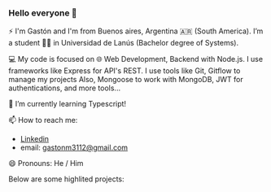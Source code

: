 ### Hello everyone 👋

⚡ I'm Gastón and I'm from Buenos aires, Argentina 🇦🇷 (South America). I’m a student 👨‍💻 in Universidad de Lanús (Bachelor degree of Systems). 

💻 My code is focused on 🌐 Web Development, Backend with Node.js. I use frameworks like Express for API's REST.
I use tools like Git, Gitflow to manage my projects
Also, Mongoose to work with MongoDB, JWT for authentications, and more tools...


 🔭 I’m currently learning Typescript! 
 
 📫 How to reach me: 
- [Linkedin](https://www.linkedin.com/in/gast%C3%B3n-martinez-a2189a1a2/)
- email: gastonm3112@gmail.com

😄 Pronouns: He / Him

Below are some highlited projects:

<!--
**gastonm3112/gastonm3112** is a ✨ _special_ ✨ repository because its `README.md` (this file) appears on your GitHub profile.

